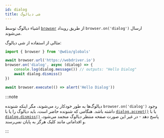 ```yaml
---
id: dialog
title: شی دیالوگ
---
```


اشیاء دیالوگ توسط [`browser`](/docs/api/browser) از طریق رویداد `browser.on('dialog')` ارسال می‌شوند.

مثالی از استفاده از شی دیالوگ:

```ts
import { browser } from '@wdio/globals'

await browser.url('https://webdriver.io')
browser.on('dialog', async (dialog) => {
    console.log(dialog.message()) // outputs: "Hello Dialog"
    await dialog.dismiss()
})

await browser.execute(() => alert('Hello Dialog'))
```

:::note

دیالوگ‌ها به طور خودکار رد می‌شوند، مگر اینکه شنونده `browser.on('dialog')` وجود داشته باشد. هنگامی که شنونده حاضر است، باید دیالوگ را یا با [`dialog.accept()`](/docs/api/dialog/accept) یا با [`dialog.dismiss()`](/docs/api/dialog/dismiss) پاسخ دهد - در غیر این صورت صفحه منتظر دیالوگ منجمد می‌شود، و اقداماتی مانند کلیک هرگز به پایان نمی‌رسند.

:::